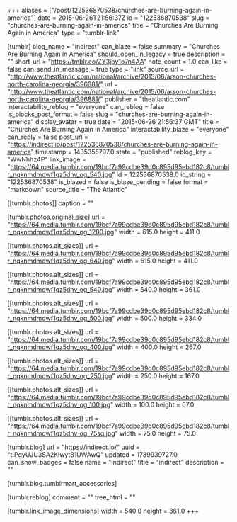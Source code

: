+++
aliases = ["/post/122536870538/churches-are-burning-again-in-america"]
date = 2015-06-26T21:56:37Z
id = "122536870538"
slug = "churches-are-burning-again-in-america"
title = "Churches Are Burning Again in America"
type = "tumblr-link"

[tumblr]
blog_name = "indirect"
can_blaze = false
summary = "Churches Are Burning Again in America"
should_open_in_legacy = true
description = ""
short_url = "https://tmblr.co/ZY3jby1o7n4AA"
note_count = 1.0
can_like = false
can_send_in_message = true
type = "link"
source_url = "http://www.theatlantic.com/national/archive/2015/06/arson-churches-north-carolina-georgia/396881/"
url = "http://www.theatlantic.com/national/archive/2015/06/arson-churches-north-carolina-georgia/396881/"
publisher = "theatlantic.com"
interactability_reblog = "everyone"
can_reblog = false
is_blocks_post_format = false
slug = "churches-are-burning-again-in-america"
display_avatar = true
date = "2015-06-26 21:56:37 GMT"
title = "Churches Are Burning Again in America"
interactability_blaze = "everyone"
can_reply = false
post_url = "https://indirect.io/post/122536870538/churches-are-burning-again-in-america"
timestamp = 1435355797.0
state = "published"
reblog_key = "WwNhhz4P"
link_image = "https://64.media.tumblr.com/19bcf7a99cdbe39d0c895d95ebd182c8/tumblr_nqknmdmdwf1qz5dnv_og_540.jpg"
id = 122536870538.0
id_string = "122536870538"
is_blazed = false
is_blaze_pending = false
format = "markdown"
source_title = "The Atlantic"

[[tumblr.photos]]
caption = ""

[tumblr.photos.original_size]
url = "https://64.media.tumblr.com/19bcf7a99cdbe39d0c895d95ebd182c8/tumblr_nqknmdmdwf1qz5dnv_og_1280.jpg"
width = 615.0
height = 411.0

[[tumblr.photos.alt_sizes]]
url = "https://64.media.tumblr.com/19bcf7a99cdbe39d0c895d95ebd182c8/tumblr_nqknmdmdwf1qz5dnv_og_640.jpg"
width = 615.0
height = 411.0

[[tumblr.photos.alt_sizes]]
url = "https://64.media.tumblr.com/19bcf7a99cdbe39d0c895d95ebd182c8/tumblr_nqknmdmdwf1qz5dnv_og_540.jpg"
width = 540.0
height = 361.0

[[tumblr.photos.alt_sizes]]
url = "https://64.media.tumblr.com/19bcf7a99cdbe39d0c895d95ebd182c8/tumblr_nqknmdmdwf1qz5dnv_og_500.jpg"
width = 500.0
height = 334.0

[[tumblr.photos.alt_sizes]]
url = "https://64.media.tumblr.com/19bcf7a99cdbe39d0c895d95ebd182c8/tumblr_nqknmdmdwf1qz5dnv_og_400.jpg"
width = 400.0
height = 267.0

[[tumblr.photos.alt_sizes]]
url = "https://64.media.tumblr.com/19bcf7a99cdbe39d0c895d95ebd182c8/tumblr_nqknmdmdwf1qz5dnv_og_250.jpg"
width = 250.0
height = 167.0

[[tumblr.photos.alt_sizes]]
url = "https://64.media.tumblr.com/19bcf7a99cdbe39d0c895d95ebd182c8/tumblr_nqknmdmdwf1qz5dnv_og_100.jpg"
width = 100.0
height = 67.0

[[tumblr.photos.alt_sizes]]
url = "https://64.media.tumblr.com/19bcf7a99cdbe39d0c895d95ebd182c8/tumblr_nqknmdmdwf1qz5dnv_og_75sq.jpg"
width = 75.0
height = 75.0

[tumblr.blog]
url = "https://indirect.io/"
uuid = "t:PgyUJU3SA2Klwyt81UWAwQ"
updated = 1739939727.0
can_show_badges = false
name = "indirect"
title = "indirect"
description = ""

[tumblr.blog.tumblrmart_accessories]

[tumblr.reblog]
comment = ""
tree_html = ""

[tumblr.link_image_dimensions]
width = 540.0
height = 361.0
+++
